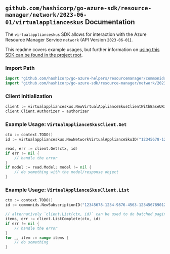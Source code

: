 
## `github.com/hashicorp/go-azure-sdk/resource-manager/network/2023-06-01/virtualapplianceskus` Documentation

The `virtualapplianceskus` SDK allows for interaction with the Azure Resource Manager Service `network` (API Version `2023-06-01`).

This readme covers example usages, but further information on [using this SDK can be found in the project root](https://github.com/hashicorp/go-azure-sdk/tree/main/docs).

### Import Path

```go
import "github.com/hashicorp/go-azure-helpers/resourcemanager/commonids"
import "github.com/hashicorp/go-azure-sdk/resource-manager/network/2023-06-01/virtualapplianceskus"
```


### Client Initialization

```go
client := virtualapplianceskus.NewVirtualApplianceSkusClientWithBaseURI("https://management.azure.com")
client.Client.Authorizer = authorizer
```


### Example Usage: `VirtualApplianceSkusClient.Get`

```go
ctx := context.TODO()
id := virtualapplianceskus.NewNetworkVirtualApplianceSkuID("12345678-1234-9876-4563-123456789012", "networkVirtualApplianceSkuValue")

read, err := client.Get(ctx, id)
if err != nil {
	// handle the error
}
if model := read.Model; model != nil {
	// do something with the model/response object
}
```


### Example Usage: `VirtualApplianceSkusClient.List`

```go
ctx := context.TODO()
id := commonids.NewSubscriptionID("12345678-1234-9876-4563-123456789012")

// alternatively `client.List(ctx, id)` can be used to do batched pagination
items, err := client.ListComplete(ctx, id)
if err != nil {
	// handle the error
}
for _, item := range items {
	// do something
}
```
